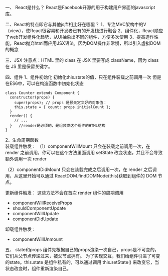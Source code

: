一、 React是什么？
React是Facebook开源的用于构建用户界面的javascript库。

二、React的特点即它与其他js库相比好在哪里？
1、专注MVC架构中的V（view），使React很容易和开发者已有的开发栈进行融合
2、组件化，React顺应了web开发组件化趋势，从UI抽象出不同的组件，方便多次使用
3、提高造作性能，React抛弃html而应用JSX语法，因为DOM操作非常慢，所以引入虚拟DOM的概念

三、JSX
注意点：HTML 里的 class 在 JSX 里要写成 className，因为 class 在 JS 里是保留关键字。

四、组件
1、组件初始化
    初始化this.state的值，只在组件装载之前调用一次
    但是在ES6中，可以在构造函数中初始化状态
   
```javasvript
class Counter extends Component {
  constructor(props) {
    super(props); // props 是预先定义好的对象值：
    this.state = { count: props.initialCount };
  }
  render() {
    // ...
  }   //render是必须的，是组装成这个组件的HTML结构
}

```
2、生命周期函数     
装载组件触发：
（1）componentWillMount
只会在装载之前调用一次，在 render 之前调用，你可以在这个方法里面调用 setState 改变状态，并且不会导致额外调用一次 render
 
（2）componentDidMount
只会在装载完成之后调用一次，在 render 之后调用，从这里开始可以通过 ReactDOM.findDOMNode(this)获取到组件的 DOM 节点。

更新组件触发：
这些方法不会在首次 render 组件的周期调用

* componentWillReceiveProps
* shouldComponentUpdate
* componentWillUpdate
* componentDidUpdate

卸载组件触发：
* componentWillUnmount


五、 state和props
组件先根据自己的props渲染一次自己，props是不可变的，它们从父节点传递过来，被父节点拥有。
为了实现交互，我们给组件引进了可变的state。this.state 是组件私有的，可以通过调用 this.setState() 来改变它，当状态改变时，组件重新渲染自己。



